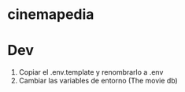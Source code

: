 # cinemapedia

# Dev

1. Copiar el .env.template y renombrarlo a .env
2. Cambiar las variables de entorno (The movie db)

